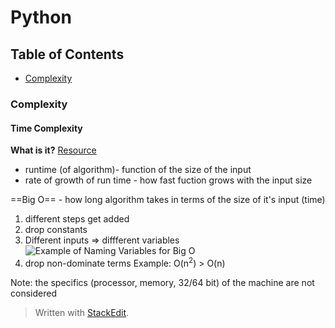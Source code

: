 # Python

## Table of Contents
* [Complexity](complexity)


### Complexity

#### Time Complexity

**What is it?** [Resource](https://www.youtube.com/watch?v=v4cd1O4zkGw)
* runtime (of algorithm)- function of the size of the input
* rate of growth of run time - how fast fuction grows with the input size

==Big O== - how long algorithm takes in terms of the size of it's input (time)
1. different steps get added
2. drop constants 
3.  Different inputs => diffferent variables 
![Example of Naming Variables for Big O](https://photos.google.com/album/AF1QipPfjm3PHBCiN_eT1T8CAOtzKh6txR99WmTXPr93/photo/AF1QipO6ti8ZlIrT-mqBlEtWesSHBGwYwH0puYWkqJxw)
4. drop non-dominate terms 
Example: O(n<sup>2</sup>) > O(n)

Note: the specifics (processor, memory, 32/64 bit) of the machine are not considered



> Written with [StackEdit](https://stackedit.io/).
<!--stackedit_data:
eyJoaXN0b3J5IjpbLTE5NjE3NDIwMDgsMTgwNDU0NDI3N119
-->